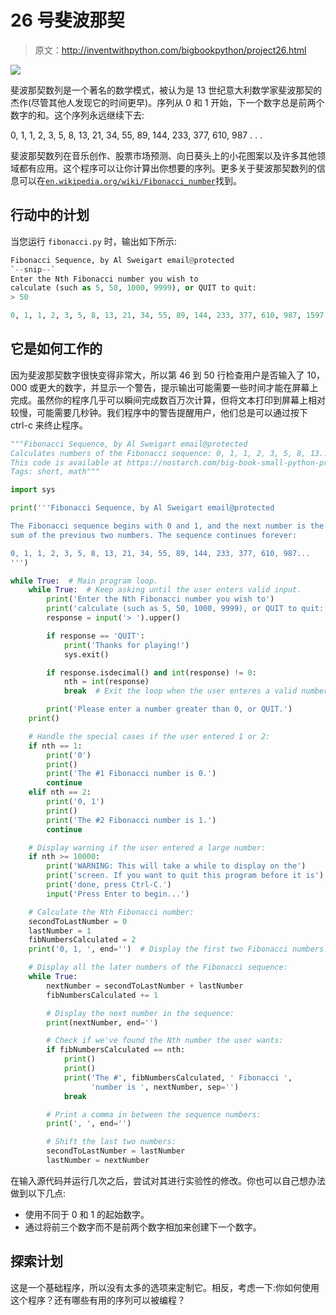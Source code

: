 # 26 号斐波那契

> 原文：<http://inventwithpython.com/bigbookpython/project26.html>

![](img/9d995d63aaead72cad01120081eb8f75.png)

斐波那契数列是一个著名的数学模式，被认为是 13 世纪意大利数学家斐波那契的杰作(尽管其他人发现它的时间更早)。序列从 0 和 1 开始，下一个数字总是前两个数字的和。这个序列永远继续下去:

0, 1, 1, 2, 3, 5, 8, 13, 21, 34, 55, 89, 144, 233, 377, 610, 987 . . .

斐波那契数列在音乐创作、股票市场预测、向日葵头上的小花图案以及许多其他领域都有应用。这个程序可以让你计算出你想要的序列。更多关于斐波那契数列的信息可以在[`en.wikipedia.org/wiki/Fibonacci_number`](https://en.wikipedia.org/wiki/Fibonacci_number)找到。

## 行动中的计划

当您运行 `fibonacci.py` 时，输出如下所示:

```py
Fibonacci Sequence, by Al Sweigart email@protected
`--snip--`
Enter the Nth Fibonacci number you wish to
calculate (such as 5, 50, 1000, 9999), or QUIT to quit:
> 50

0, 1, 1, 2, 3, 5, 8, 13, 21, 34, 55, 89, 144, 233, 377, 610, 987, 1597, 2584, 4181, 6765, 10946, 17711, 28657, 46368, 75025, 121393, 196418, 317811, 514229, 832040, 1346269, 2178309, 3524578, 5702887, 9227465, 14930352, 24157817, 39088169, 63245986, 102334155, 165580141, 267914296, 433494437, 701408733, 1134903170, 1836311903, 2971215073, 4807526976, 7778742049
```

## 它是如何工作的

因为斐波那契数字很快变得非常大，所以第 46 到 50 行检查用户是否输入了 10，000 或更大的数字，并显示一个警告，提示输出可能需要一些时间才能在屏幕上完成。虽然你的程序几乎可以瞬间完成数百万次计算，但将文本打印到屏幕上相对较慢，可能需要几秒钟。我们程序中的警告提醒用户，他们总是可以通过按下 ctrl-c 来终止程序。

```py
"""Fibonacci Sequence, by Al Sweigart email@protected
Calculates numbers of the Fibonacci sequence: 0, 1, 1, 2, 3, 5, 8, 13...
This code is available at https://nostarch.com/big-book-small-python-programming
Tags: short, math"""

import sys

print('''Fibonacci Sequence, by Al Sweigart email@protected

The Fibonacci sequence begins with 0 and 1, and the next number is the
sum of the previous two numbers. The sequence continues forever:

0, 1, 1, 2, 3, 5, 8, 13, 21, 34, 55, 89, 144, 233, 377, 610, 987...
''')

while True:  # Main program loop.
    while True:  # Keep asking until the user enters valid input.
        print('Enter the Nth Fibonacci number you wish to')
        print('calculate (such as 5, 50, 1000, 9999), or QUIT to quit:')
        response = input('> ').upper()

        if response == 'QUIT':
            print('Thanks for playing!')
            sys.exit()

        if response.isdecimal() and int(response) != 0:
            nth = int(response)
            break  # Exit the loop when the user enteres a valid number.

        print('Please enter a number greater than 0, or QUIT.')
    print()

    # Handle the special cases if the user entered 1 or 2:
    if nth == 1:
        print('0')
        print()
        print('The #1 Fibonacci number is 0.')
        continue
    elif nth == 2:
        print('0, 1')
        print()
        print('The #2 Fibonacci number is 1.')
        continue

    # Display warning if the user entered a large number:
    if nth >= 10000:
        print('WARNING: This will take a while to display on the')
        print('screen. If you want to quit this program before it is')
        print('done, press Ctrl-C.')
        input('Press Enter to begin...')

    # Calculate the Nth Fibonacci number:
    secondToLastNumber = 0
    lastNumber = 1
    fibNumbersCalculated = 2
    print('0, 1, ', end='')  # Display the first two Fibonacci numbers.

    # Display all the later numbers of the Fibonacci sequence:
    while True:
        nextNumber = secondToLastNumber + lastNumber
        fibNumbersCalculated += 1

        # Display the next number in the sequence:
        print(nextNumber, end='')

        # Check if we've found the Nth number the user wants:
        if fibNumbersCalculated == nth:
            print()
            print()
            print('The #', fibNumbersCalculated, ' Fibonacci ',
                  'number is ', nextNumber, sep='')
            break

        # Print a comma in between the sequence numbers:
        print(', ', end='')

        # Shift the last two numbers:
        secondToLastNumber = lastNumber
        lastNumber = nextNumber 
```

在输入源代码并运行几次之后，尝试对其进行实验性的修改。你也可以自己想办法做到以下几点:

*   使用不同于 0 和 1 的起始数字。
*   通过将前三个数字而不是前两个数字相加来创建下一个数字。

## 探索计划

这是一个基础程序，所以没有太多的选项来定制它。相反，考虑一下:你如何使用这个程序？还有哪些有用的序列可以被编程？